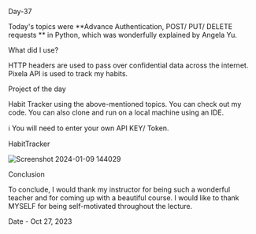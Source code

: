Day-37

Today's topics were **Advance Authentication, POST/ PUT/ DELETE requests ** in Python, which was wonderfully explained by Angela Yu.

What did I use?

HTTP headers are used to pass over confidential data across the internet.
Pixela API is used to track my habits.

Project of the day

Habit Tracker using the above-mentioned topics. You can check out my code. You can also clone and run on a local machine using an IDE.

ℹ️ You will need to enter your own API KEY/ Token.


HabitTracker

![Screenshot 2024-01-09 144029](https://github.com/Joseph-bot-prog/day-37-habit-tracker/assets/142531521/958e425f-496d-4b84-b612-54de5f80de6c)


Conclusion

To conclude, I would thank my instructor for being such a wonderful teacher and for coming up with a beautiful course. I would like to thank MYSELF for being self-motivated throughout the lecture.

Date -  Oct 27, 2023
